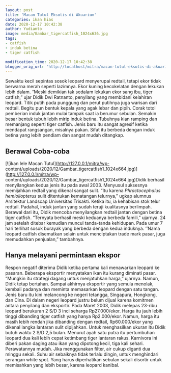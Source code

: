```yaml
---
layout: post
title: 'Macan Tutul Eksotis di Akuarium'
categories: ikan hias
date: 2020-12-17 10:42:38
author: Yudianto
image: media/Gambar_tigercatfish_1024x636.jpg
tags:
- catfish
- induk betina
- tiger catfish

modification_time: 2020-12-17 10:42:38
blogger_orig_url: "http://localhost/mitra/macan-tutul-eksotis-di-akuarium.html"
---
```


Sewaktu kecil sepintas sosok leopard menyerupai redtail, tetapi ekor tidak
berwarna merah seperti lazimnya. Ekor kuning kecokelatan dengan lekukan lebih
dalam. “Meski demikian tak sedalam lekukan ekor sang ibu, tiger catfish,” ujar
Didik Dwi Ratnanto, penyilang yang membidani kelahiran leopard. Titik putih
pada punggung dan perut putihnya juga warisan dari redtail. Begitu pun bentuk
kepala yang agak lebar dan pipih. Corak totol pemberian induk jantan mulai
tampak saat ia berumur sebulan. Semakin besar bentuk tubuh lebih mirip induk
betina. Tubuhnya kian ramping dan memanjang seperti tiger catfish. Jenis baru
itu sangat agresif ketika mendapat rangsangan, misalnya pakan. Sifat itu
berbeda dengan induk betina yang lebih pendiam dan sangat mudah ditangkap.

## Berawal Coba-coba

[![ikan lele Macan Tutul](http://127.0.0.1/mitra/wp-
content/uploads/2020/12/Gambar_tigercatfish1_1024x664.jpg)](http://127.0.0.1/mitra/wp-
content/uploads/2020/12/Gambar_tigercatfish1_1024x664.jpg)Didik berhasil
menyilangkan kedua jenis itu pada awal 2003. Menyusul suksesnya memijahkan
redtail yang dikenal sangat sulit. “Itu karena _Phractocephalus
hemioliopterus_ sulit ditentukan kematangan telurnya,” ugkap alumnus
Arsitektur Landscap Universitas Trisakti. Ketika itu, ia kehabisan stok telur
redtail. Padahal, induk jantan yang sudah teruji kualitasnya berlimpah.
Berawal dari itu, Didik mencoba menyilangkan redtail jantan dengan betina
tiger catfish. “Ternyata berhasil meski keduanya berbeda famili,” ujarnya. 24
jam setelah ditebar kemudian muncul tanda-tanda kehidupan. Pada umur 7 hari
terlihat sosok burayak yang berbeda dengan kedua induknya. ’’Nama leopard
catfish disematkan selain untuk menciptakan trade mark pasar, juga memudahkan
penjualan,” tambahnya.

## Hanya melayani permintaan ekspor

Respon negatif diterima Didik ketika pertama kali menawarkan leopard ke
pasaran. Beberapa eksportir menyatakan ikan itu kurang diminati pasar.
“Mungkin itu strategi dagang untuk menjatuhkan harga,” ujarnya. Namun, Didik
tetap bertahan. Sampai akhirnya eksportir yang semula menolak, kembali padanya
dan meminta memasarkan leopard dengan satu tangan. Jenis baru itu kini
melancong ke negeri tetangga, Singapura, Hongkong, dan Cina. Di dalam negeri
leopard justru belum dijual karena komitmen antara penyilang dan eksportir.
Pada Maret 2003, Didik melepas 23-ribu leopard berukuran 2 S/D 3 inci seharga
Rp27.000/ekor. Harga itu jauh lebih tinggi dibanding tiger catfish yang hanya
Rp2.000/ekor. Namun, harga itu masih lebih rendah jika dibanding dengan
redtail, Rp60.000/ekor yang dikenal langka lantaran sulit dipijahkan. Untuk
menghasilkan ukuran itu Didik butuh waktu 2 S/D 2,5 bulan. Menurut ayah satu
putra itu pertumbuhan leopard dua kali lebih cepat ketimbang tiger lantaran
rakus. Karnivora ini diberi pakan daging atau ikan yang dipotong kecil, tiga
kali sehari. Perawatannya mudah. Jika menggunakan filter, air cukup diganti
dua minggu sekali. Suhu air sebaiknya tidak terlalu dingin, untuk menghindari
serangan white spot. Yang harus diperhatikan sebulan sekali disortir untuk
memisahkan yang lebih besar, karena leopard kanibal.


